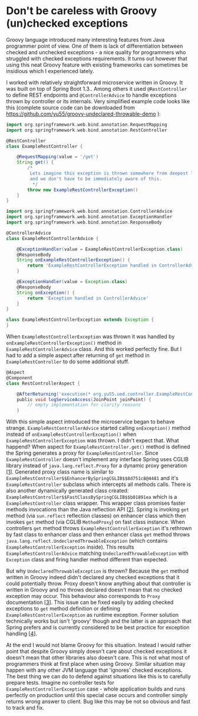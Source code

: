 # Don't be careless with Groovy (un)checked exceptions

Groovy language introduced many interesting features from Java programmer point of view. One of them is lack of differentiation between checked and unchecked exceptions - a nice quality for programmers who struggled with checked exceptions requirements. It turns out however that using this neat Groovy feature with existing frameworks can sometimes be insidious which I experienced lately.

I worked with relatively straightforward microservice written in Groovy. It was built on top of Spring Boot 1.3.. Among others it used `@RestController` to define REST endpoints and `@ControllerAdvice` to handle exceptions thrown by controller or its internals.
Very simplified example code looks like this (complete source code can be downloaded from https://github.com/yu55/groovy-undeclared-throwable-demo ):

```groovy
import org.springframework.web.bind.annotation.RequestMapping
import org.springframework.web.bind.annotation.RestController

@RestController
class ExampleRestController {

    @RequestMapping(value = '/get')
    String get() {
        /*
         Lets imagine this exception is thrown somewhere from deepest layers of our service code
         and we don't have to be immediately aware of this.
          */
        throw new ExampleRestControllerException()
    }
}
```
```groovy
import org.springframework.web.bind.annotation.ControllerAdvice
import org.springframework.web.bind.annotation.ExceptionHandler
import org.springframework.web.bind.annotation.ResponseBody

@ControllerAdvice
class ExampleRestControllerAdvice {

    @ExceptionHandler(value = ExampleRestControllerException.class)
    @ResponseBody
    String onExampleRestControllerException() {
        return 'ExampleRestControllerException handled in ControllerAdvice'
    }

    @ExceptionHandler(value = Exception.class)
    @ResponseBody
    String onException() {
        return 'Exception handled in ControllerAdvice'
    }
}
```
```groovy
class ExampleRestControllerException extends Exception {
}
```

When `ExampleRestControllerException` was thrown it was handled by `onExampleRestControllerException()` method in `ExampleRestControllerAdvice` class. And this worked perfectly fine.
But I had to add a simple aspect after returning of `get` method in `ExampleRestController` to do some additional stuff.
```groovy
@Aspect
@Component
class RestControllerAspect {

    @AfterReturning('execution(* org.yu55.ued.controller.ExampleRestController.get())')
    public void logServiceAccess(JoinPoint joinPoint) {
        // empty implementation for clarity reasons
    }
```

With this simple aspect introduced the microservice began to behave strange. `ExampleRestControllerAdvice` started calling `onException()` method instead of `onExampleRestControllerException()` when `ExampleRestControllerException` was thrown. I didn't expect that. What happend?
When aspect for `ExampleRestController.get()` method is defined the Spring generates a proxy for `ExampleRestController`. Since `ExampleRestController` doesn't implement any interface Spring uses CGLIB library instead of `java.lang.reflect.Proxy` for a dynamic proxy generation [[1](http://docs.spring.io/spring/docs/4.2.4.RELEASE/spring-framework-reference/html/aop.html#aop-proxying)]. Generated proxy class name is similar to `ExampleRestController$$EnhancerBySpringCGLIB$$8d751c8@4481` and it's `ExampleRestController` subclass which intercepts all methods calls. There is also another dynamically generated class created: `ExampleRestController$$FastClassBySpringCGLIB$$b01891ea` which is a `ExampleRestController` class wrapper. This wrapper class promises faster methods invocations than the Java reflection API [[2](https://dzone.com/articles/cglib-missing-manual)]. Spring is invoking `get` method (via `sun.reflect` reflection classes) on enhancer class which then invokes `get` method (via CGLIB `MethodProxy`) on fast class instance. When controllers `get` method throws `ExampleRestControllerException` it's rethrown by fast class to enhancer class and then enhancer class `get` method throws `java.lang.reflect.UndeclaredThrowableException` (which contains `ExampleRestControllerException` inside). This results `ExampleRestControllerAdvice` matching `UndeclaredThrowableException` with `Exception` class and firing handler method different than expected.

But why `UndeclaredThrowableException` is thrown? Because the `get` method written in Groovy indeed didn't declared any checked exceptions that it could potentially throw. Proxy doesn't know anything about that controller is written in Groovy and no throws declared doesn't mean that no checked exception may occur. This behaviour also corresponds to `Proxy` documentation [[3](https://docs.oracle.com/javase/8/docs/api/java/lang/reflect/Proxy.html)].
This issue can be fixed easily by adding checked exceptions to `get` method definition or defining `ExampleRestControllerException` as runtime exception. Former solution technically works but isn't 'groovy' though and the latter is an approach that Spring prefers and is currently considered to be best practice for exception handling [[4](http://www.javacodegeeks.com/2012/03/why-should-you-use-unchecked-exceptions.html)].

At the end I would not blame Groovy for this situation. Instead I would rather point that despite Groovy simply doesn't care about checked exceptions it doesn't mean that other libraries also doesn't care. This is not what most of programmers think at first place when using Groovy. Similar situation may happen with any other JVM language that 'ignores' checked exceptions.
The best thing we can do to defend against situations like this is to carefully prepare tests. Imagine no controller tests for `ExampleRestControllerException` case - whole application builds and runs perfectly on production until this special case occurs and controller simply returns wrong answer to client. Bug like this may be not so obvious and fast to track and fix.
